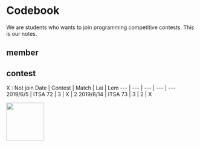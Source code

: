 # Codebook

We are students who wants to join programming competitive contests. This is our notes.

## member


## contest

X : Not join
Date | Contest | Match | Lai | Lem
--- | --- | --- | --- | ---
2019/6/5 | ITSA 72 | 3 | X | 2
2019/8/14 | ITSA 73 | 3 | 2 | X

<img src = "https://p2.bahamut.com.tw/M/2KU/23/0001181723.JPG" style = "height : 100px;">